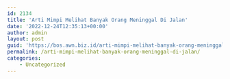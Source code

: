 ```yaml
---
id: 2134
title: 'Arti Mimpi Melihat Banyak Orang Meninggal Di Jalan'
date: '2022-12-24T12:35:13+00:00'
author: admin
layout: post
guid: 'https://bos.awn.biz.id/arti-mimpi-melihat-banyak-orang-meninggal-di-jalan/'
permalink: /arti-mimpi-melihat-banyak-orang-meninggal-di-jalan/
categories:
    - Uncategorized
---
```


